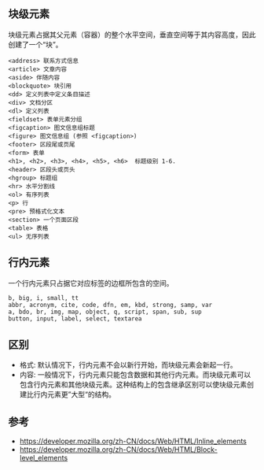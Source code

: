 ## 块级元素

块级元素占据其父元素（容器）的整个水平空间，垂直空间等于其内容高度，因此创建了一个“块”。

```
<address> 联系方式信息
<article> 文章内容
<aside> 伴随内容
<blockquote> 块引用
<dd> 定义列表中定义条目描述
<div> 文档分区
<dl> 定义列表
<fieldset> 表单元素分组
<figcaption> 图文信息组标题
<figure> 图文信息组 (参照 <figcaption>)
<footer> 区段尾或页尾
<form> 表单
<h1>, <h2>, <h3>, <h4>, <h5>, <h6>  标题级别 1-6.
<header> 区段头或页头
<hgroup> 标题组
<hr> 水平分割线
<ol> 有序列表
<p> 行
<pre> 预格式化文本
<section> 一个页面区段
<table> 表格
<ul> 无序列表
```

## 行内元素

一个行内元素只占据它对应标签的边框所包含的空间。

```
b, big, i, small, tt
abbr, acronym, cite, code, dfn, em, kbd, strong, samp, var
a, bdo, br, img, map, object, q, script, span, sub, sup
button, input, label, select, textarea
```

## 区别

- 格式: 默认情况下，行内元素不会以新行开始，而块级元素会新起一行。
- 内容: 一般情况下，行内元素只能包含数据和其他行内元素。而块级元素可以包含行内元素和其他块级元素。这种结构上的包含继承区别可以使块级元素创建比行内元素更”大型“的结构。

## 参考

- https://developer.mozilla.org/zh-CN/docs/Web/HTML/Inline_elements
- https://developer.mozilla.org/zh-CN/docs/Web/HTML/Block-level_elements
